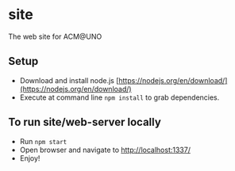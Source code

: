 # site
The web site for ACM@UNO

## Setup
- Download and install node.js [https://nodejs.org/en/download/](https://nodejs.org/en/download/)
- Execute at command line `npm install` to grab dependencies.

## To run site/web-server locally
- Run `npm start`
- Open browser and navigate to [http://localhost:1337/](http://localhost:1337/)
- Enjoy!
